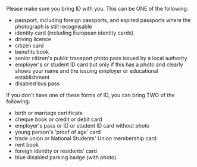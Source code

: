 Please make sure you bring ID with you. This can be ONE of the following:

* passport, including foreign passports, and expired passports where the photograph is still recognisable
* identity card (including European identity cards)
* driving licence
* citizen card
* benefits book
* senior citizen's public transport photo pass issued by a local authority
* employer's or student ID card but only if this has a photo and clearly shows your name and the issuing employer or educational establishment
* disabled bus pass

If you don't have one of these forms of ID, you can bring TWO of the following:

* birth or marriage certificate
* cheque book or credit or debit card
* employer's pass or ID or student ID card without photo
* young person's 'proof of age' card
* trade union or National Students' Union membership card
* rent book
* foreign identity or residents' card
* blue disabled parking badge (with photo)
